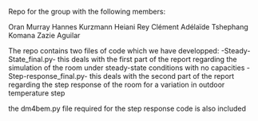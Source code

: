 Repo for the group with the following members:

Oran Murray
Hannes Kurzmann
Heiani Rey
Clément Adélaïde
Tshephang Komana
Zazie Aguilar

The repo contains two files of code which we have developped:
-Steady-State_final.py- this deals with the first part of the report regarding the simulation of the room under steady-state conditions with no capacities
-Step-response_final.py- this deals with the second part of the report regarding the step response of the room for a variation in outdoor temperature step

the dm4bem.py file required for the step response code is also included
